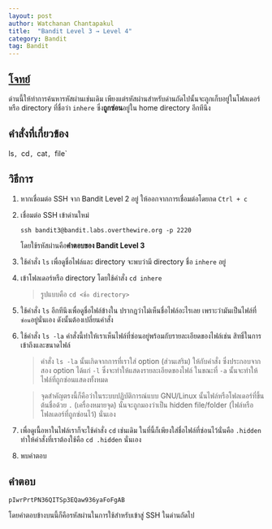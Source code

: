 ```yaml
---
layout: post
author: Watchanan Chantapakul
title:  "Bandit Level 3 → Level 4"
category: Bandit
tag: Bandit
---
```


## [โจทย์](https://overthewire.org/wargames/bandit/bandit4.html)
ด่านนี้ให้ทำการค้นหารหัสผ่านเช่นเดิม เพียงแต่รหัสผ่านสำหรับด่านถัดไปนั้นจะถูกเก็บอยู่ในโฟลเดอร์หรือ directory ที่ชื่อว่า `inhere` ซึ่ง**ถูกซ่อน**อยู่ใน home directory อีกทีนึง

## คำสั่งที่เกี่ยวข้อง
ls`, `cd`, `cat`, `file`

## วิธีการ
1. หากเชื่อมต่อ SSH จาก Bandit Level 2 อยู่ ให้ออกจากการเชื่อมต่อโดยกด `Ctrl + c`
2. เชื่อมต่อ SSH เข้าด่านใหม่
    ```
    ssh bandit3@bandit.labs.overthewire.org -p 2220
    ```
    โดยใช้รหัสผ่านคือ**คำตอบของ Bandit Level 3**
3. ใช้คำสั่ง `ls` เพื่อดูชื่อไฟล์และ directory จะพบว่ามี directory ชื่อ `inhere` อยู่
4. เข้าโฟลเดอร์หรือ directory โดยใช้คำสั่ง `cd inhere`
    > รูปแบบคือ `cd <ชื่อ directory>`
5. ใช้คำสั่ง `ls` อีกทีนึงเพื่อดูชื่อไฟล์ข้างใน ปรากฎว่าไม่เห็นชื่อไฟล์อะไรเลย เพราะว่ามันเป็นไฟล์ที่`ซ่อน`อยู่นั่นเอง ดังนั้นต้องเปลี่ยนคำสั่ง
6. ใช้คำสั่ง `ls -la` คำสั่งนี้ทำให้เราเห็นไฟล์ที่ซ่อนอยู่พร้อมกับรายละเอียดของไฟล์เช่น สิทธิ์ในการเข้าถึงและขนาดไฟล์
    > คำสั่ง `ls -la` นั้นเกิดจากการที่เราใส่ option (ส่วนเสริม) ให้กับคำสั่ง ซึ่งประกอบจากสอง option ได้แก่ `-l` ซึ่งจะทำให้แสดงรายละเอียดของไฟล์ ในขณะที่ `-a` นั้นจะทำให้ไฟล์ที่ถูกซ่อนแสดงทั้งหมด

    > จุดสำคัญตรงนี้ก็คือว่าในระบบปฏิบัติการณ์แบบ GNU/Linux นั้นไฟล์หรือโฟลเดอร์ที่ขึ้นต้นชื่อด้วย `.` (เครื่องหมายจุด) นั้นจะถูกมองว่าเป็น hidden file/folder (ไฟล์หรือโฟลเดอร์ที่ถูกซ่อนไว้) นั่นเอง
6. เพื่อดูเนื้อหาในไฟล์เราก็จะใช้คำสั่ง `cd` เช่นเดิม ในที่นี้ก็เพียงใส่ชื่อไฟล์ที่ซ่อนไว้นั่นคือ `.hidden` ทำให้คำสั่งที่เราต้องใช้คือ `cd .hidden` นั่นเอง
7. พบคำตอบ

## คำตอบ
`pIwrPrtPN36QITSp3EQaw936yaFoFgAB`

โดยคำตอบข้างบนนี้ก็คือรหัสผ่านในการใช้สำหรับเข้าสู่ SSH ในด่านถัดไป